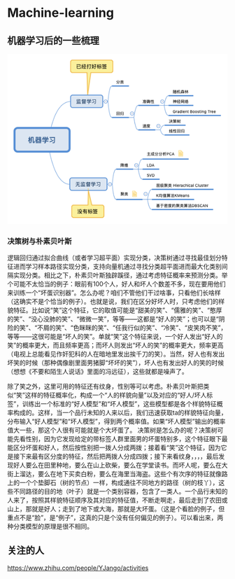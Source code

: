 # Machine-learning

## 机器学习后的一些梳理
![image](https://github.com/chriswangweb/Machine-learning/blob/master/img/%E6%9C%BA%E5%99%A8%E5%AD%A6%E4%B9%A0.png)

### 决策树与朴素贝叶斯
逻辑回归通过拟合曲线（或者学习超平面）实现分类，决策树通过寻找最佳划分特征进而学习样本路径实现分类，支持向量机通过寻找分类超平面进而最大化类别间隔实现分类。相比之下，朴素贝叶斯独辟蹊径，通过考虑特征概率来预测分类。举个可能不太恰当的例子：眼前有100个人，好人和坏人个数差不多，现在要用他们来训练一个“坏蛋识别器”。怎么办呢？咱们不管他们干过啥事，只看他们长啥样（这确实不是个恰当的例子）。也就是说，我们在区分好坏人时，只考虑他们的样貌特征。比如说“笑”这个特征，它的取值可能是“甜美的笑”、“儒雅的笑”、“憨厚的笑”、“没心没肺的笑”、“微微一笑”，等等——这都是“好人的笑”；也可以是“阴险的笑”、“不屑的笑”、“色眯眯的笑”、“任我行似的笑”、“冷笑”、“皮笑肉不笑”，等等——这很可能是“坏人的笑”。单就“笑”这个特征来说，一个好人发出“好人的笑”的概率更大，而且频率更高；而坏人则发出“坏人的笑”的概率更大，频率更高（电视上总能看见作奸犯科的人在暗地里发出挨千刀的笑）。当然，好人也有发出坏笑的时候（那种偶像剧里面男猪脚“坏坏的笑”），坏人也有发出好人的笑的时候（想想《不要和陌生人说话》里面的冯远征），这些就都是噪声了。

除了笑之外，这里可用的特征还有纹身，性别等可以考虑。朴素贝叶斯把类似“笑”这样的特征概率化，构成一个“人的样貌向量”以及对应的“好人/坏人标签”，训练出一个标准的“好人模型”和“坏人模型”，这些模型都是各个样貌特征概率构成的。这样，当一个品行未知的人来以后，我们迅速获取ta的样貌特征向量，分布输入“好人模型”和“坏人模型”，得到两个概率值。如果“坏人模型”输出的概率值大一些，那这个人很有可能就是个大坏蛋了。
决策树是怎么办的呢？决策树可能先看性别，因为它发现给定的带标签人群里面男的坏蛋特别多，这个特征眼下最能区分坏蛋和好人，然后按性别把一拨人分成两拨；接着看“笑”这个特征，因为它是接下来最有区分度的特征，然后把两拨人分成四拨；接下来看纹身，，，，最后发现好人要么在田里种地，要么在山上砍柴，要么在学堂读书。而坏人呢，要么在大街上溜达，要么在地下买卖白粉，要么在海里当海盗。这些个有次序的特征就像路上的一个个垫脚石（树的节点）一样，构成通往不同地方的路径（树的枝丫），这些不同路径的目的地（叶子）就是一个类别容器，包含了一类人。一个品行未知的人来了，按照其样貌特征顺序及其对应的特征值，不断走啊走，最后走到了农田或山上，那就是好人；走到了地下或大海，那就是大坏蛋。（这是个看脸的例子，但重点不是“脸”，是“例子”，这真的只是个没有任何偏见的例子）。可以看出来，两种分类模型的原理是很不相同。



## 关注的人
https://www.zhihu.com/people/YJango/activities